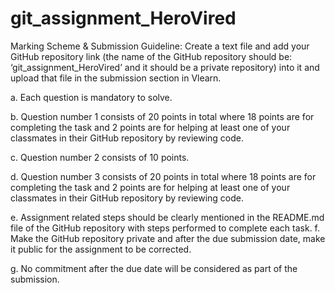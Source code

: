 # git_assignment_HeroVired

 Marking Scheme & Submission Guideline: Create a text file and add your GitHub repository link (the name of the GitHub repository should be: ‘git_assignment_HeroVired’ and it should be a private repository) into it and upload that file in the submission section in Vlearn.

 a. Each question is mandatory to solve.

 b. Question number 1 consists of 20 points in total where 18 points are for completing the task and 2 points are for helping at least one of your classmates in their GitHub repository by reviewing code.

 c. Question number 2 consists of 10 points.

 d. Question number 3 consists of 20 points in total where 18 points are for completing the task and 2 points are for helping at least one of your classmates in their GitHub repository by reviewing code.

 e. Assignment related steps should be clearly mentioned in the README.md file of the GitHub repository with steps performed to complete each task. f. Make the GitHub repository private and after the due submission date, make it public for the assignment to be corrected.

 g. No commitment after the due date will be considered as part of the submission.


